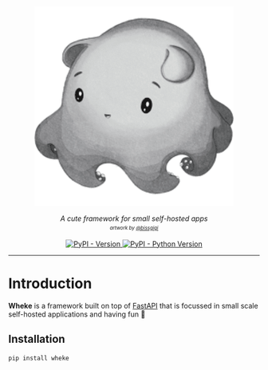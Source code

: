<p align="center">
  <img src="wheke.png" alt="Wheke"></a>
</p>

<p align="center">
  <em>A cute framework for small self-hosted apps</em>
  <br/>
  <em><sup><sub>artwork by <a href="https://bissgigi.art/">@bissgigi</a></sub></sup></em>
</p>

<p align="center">
  <a href="https://pypi.org/project/wheke">
    <img src="https://img.shields.io/pypi/v/wheke.svg" alt="PyPI - Version">
  </a>
  <a href="https://pypi.org/project/wheke">
    <img src="https://img.shields.io/pypi/pyversions/wheke.svg" alt="PyPI - Python Version">
  </a>
</p>

---

# Introduction

**Wheke** is a framework built on top of [FastAPI](https://fastapi.tiangolo.com/) that is focussed in small scale self-hosted applications and having fun 🎉

## Installation

```shell
pip install wheke
```
